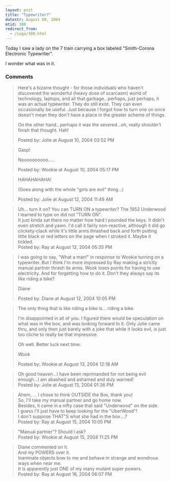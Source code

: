 ```yaml
---
layout: post
title: "Typewriter?"
datestr: August 09, 2004
mtid: 308
redirect_from:
  - /saga/308.html
---
```


Today I saw a lady on the 7 train carrying a box labeled "Smith-Corona Electronic Typewriter".

I wonder what was in it.

### Comments

<blockquote>
Here's a bizarre thought - for those individuals who haven't discovered the wonderful (heavy dose of scarcasm) world of technology, laptops, and all that garbage...perhaps, just perhaps, it was an actual typewriter.  They do still exist.  They can even occasionally be useful.  Just because I forgot how to turn one on once doesn't mean they don't have a place in the greater scheme of things.

On the other hand...perhaps it was the severed...oh, really shouldn't finish that thought.  Hah!
<div class="comment-meta">Posted by: Jolie at August 10, 2004 03:52 PM</div> </blockquote>

<blockquote>
Gasp!

Noooooooooo.....
<div class="comment-meta">Posted by: Wookie at August 10, 2004 05:17 PM</div> </blockquote>

<blockquote>
HAHAHAHAHA!

(Goes along with the whole "girls are evil" thing...)
<div class="comment-meta">Posted by: Jolie at August 12, 2004 11:49 AM</div> </blockquote>

<blockquote>
Uh... turn it on? You can TURN ON a typewriter? The 1953 Underwood I learned to type on did not "TURN ON". <br />
It just kinda sat there no matter how hard I pounded the keys. It didn't even stretch and yawn. I'd call it fairly non-reactive, although it did go clickety-clack while  it's little arms thrashed back and forth putting little black or red letters on the page when I stroked it. Maybe it tickled. 
<div class="comment-meta">Posted by: Ray at August 12, 2004 05:35 PM</div> </blockquote>

<blockquote>
I was going to say, "What a man!" in response to Wookie turning on a typewriter. But I think I'm more impressed by Ray making a strictly manual partner thrash its arms. Wook loses points for having to use electricity. And for forgetting how to do it. Don't they always say its like riding a bike?

Diane
<div class="comment-meta">Posted by: Diane at August 12, 2004 10:05 PM</div> </blockquote>

<blockquote>
The only thing that is like riding a bike is... riding a bike.

I'm disappointed in all of you. I figured there would be speculation on what was in the box, and was looking forward to it.  Only Jolie came thru, and only then just barely with a joke that while it looks evil, is just too cliche to really be that impressive.

Oh well.  Better luck next time.

Wook
<div class="comment-meta">Posted by: Wookie at August 13, 2004 12:18 AM</div> </blockquote>

<blockquote>
Oh good heaven...I have been reprimanded for not being evil enough...I am abashed and ashamed and duly warned!
<div class="comment-meta">Posted by: Jolie at August 13, 2004 01:36 PM</div> </blockquote>

<blockquote>
Ahem, ... I chose to think OUTSIDE the Box, thank you! <br />
So, I'll take my manual partner and go home now. <br />
Besides, it came in a nifty case that said "Underwood" on the side. <br />
I guess I'll just have to keep looking for the "UberWood"! <br />
I don't suppose THAT"S what she had in the box....?
<div class="comment-meta">Posted by: Ray at August 15, 2004 10:05 PM</div> </blockquote>

<blockquote>
"Manual partner"?  Should I ask?
<div class="comment-meta">Posted by: Wookie at August 15, 2004 11:25 PM</div> </blockquote>

<blockquote>
Diane commented on it. <br />
And my POWERS over it. <br />
Inanimate objects bow to me and behave in strange and wondrous ways when near me. <br />
It is apparently  just ONE of my  many mutant super powers.
<div class="comment-meta">Posted by: Ray at August 16, 2004 06:07 PM</div> </blockquote>

